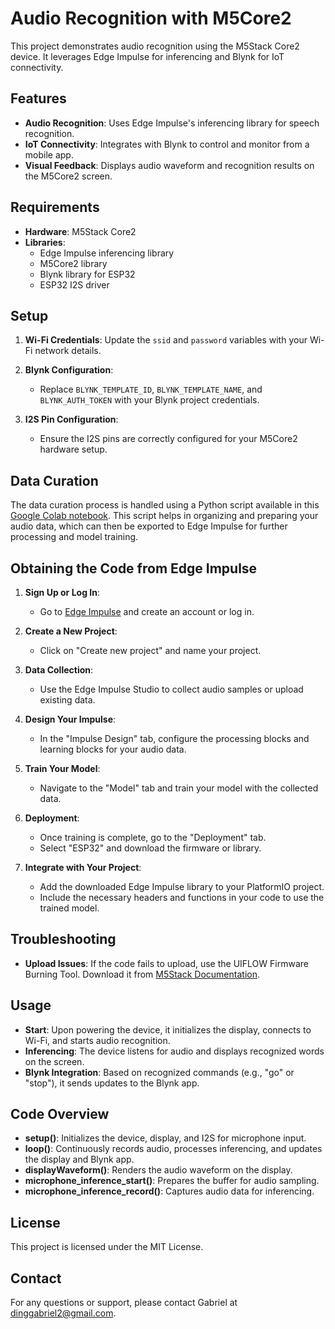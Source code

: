 # Audio Recognition with M5Core2

This project demonstrates audio recognition using the M5Stack Core2 device. It leverages Edge Impulse for inferencing and Blynk for IoT connectivity.

## Features

- **Audio Recognition**: Uses Edge Impulse's inferencing library for speech recognition.
- **IoT Connectivity**: Integrates with Blynk to control and monitor from a mobile app.
- **Visual Feedback**: Displays audio waveform and recognition results on the M5Core2 screen.

## Requirements

- **Hardware**: M5Stack Core2
- **Libraries**:
  - Edge Impulse inferencing library
  - M5Core2 library
  - Blynk library for ESP32
  - ESP32 I2S driver

## Setup

1. **Wi-Fi Credentials**: Update the `ssid` and `password` variables with your Wi-Fi network details.

2. **Blynk Configuration**:
   - Replace `BLYNK_TEMPLATE_ID`, `BLYNK_TEMPLATE_NAME`, and `BLYNK_AUTH_TOKEN` with your Blynk project credentials.

3. **I2S Pin Configuration**:
   - Ensure the I2S pins are correctly configured for your M5Core2 hardware setup.

## Data Curation

The data curation process is handled using a Python script available in this [Google Colab notebook](https://colab.research.google.com/github/ShawnHymel/ei-keyword-spotting/blob/master/ei-audio-dataset-curation.ipynb). This script helps in organizing and preparing your audio data, which can then be exported to Edge Impulse for further processing and model training.

## Obtaining the Code from Edge Impulse

1. **Sign Up or Log In**:
   - Go to [Edge Impulse](https://www.edgeimpulse.com/) and create an account or log in.

2. **Create a New Project**:
   - Click on "Create new project" and name your project.

3. **Data Collection**:
   - Use the Edge Impulse Studio to collect audio samples or upload existing data.

4. **Design Your Impulse**:
   - In the "Impulse Design" tab, configure the processing blocks and learning blocks for your audio data.

5. **Train Your Model**:
   - Navigate to the "Model" tab and train your model with the collected data.

6. **Deployment**:
   - Once training is complete, go to the "Deployment" tab.
   - Select "ESP32" and download the firmware or library.

7. **Integrate with Your Project**:
   - Add the downloaded Edge Impulse library to your PlatformIO project.
   - Include the necessary headers and functions in your code to use the trained model.

## Troubleshooting

- **Upload Issues**: If the code fails to upload, use the UIFLOW Firmware Burning Tool. Download it from [M5Stack Documentation](https://docs.m5stack.com/en/download).

## Usage

- **Start**: Upon powering the device, it initializes the display, connects to Wi-Fi, and starts audio recognition.
- **Inferencing**: The device listens for audio and displays recognized words on the screen.
- **Blynk Integration**: Based on recognized commands (e.g., "go" or "stop"), it sends updates to the Blynk app.

## Code Overview

- **setup()**: Initializes the device, display, and I2S for microphone input.
- **loop()**: Continuously records audio, processes inferencing, and updates the display and Blynk app.
- **displayWaveform()**: Renders the audio waveform on the display.
- **microphone_inference_start()**: Prepares the buffer for audio sampling.
- **microphone_inference_record()**: Captures audio data for inferencing.

## License

This project is licensed under the MIT License.

## Contact

For any questions or support, please contact Gabriel at dinggabriel2@gmail.com.
